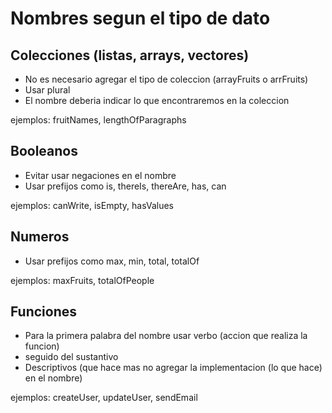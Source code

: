 # Nombres segun el tipo de dato

## Colecciones (listas, arrays, vectores)

- No es necesario agregar el tipo de coleccion (arrayFruits o arrFruits)
- Usar plural
- El nombre deberia indicar lo que encontraremos en la coleccion

ejemplos: fruitNames, lengthOfParagraphs

## Booleanos

- Evitar usar negaciones en el nombre
- Usar prefijos como is, thereIs, thereAre, has, can

ejemplos: canWrite, isEmpty, hasValues

## Numeros

- Usar prefijos como max, min, total, totalOf

ejemplos: maxFruits, totalOfPeople

## Funciones

- Para la primera palabra del nombre usar verbo (accion que realiza la funcion)
- seguido del sustantivo
- Descriptivos (que hace mas no agregar la implementacion (lo que hace) en el nombre)

ejemplos: createUser, updateUser, sendEmail

